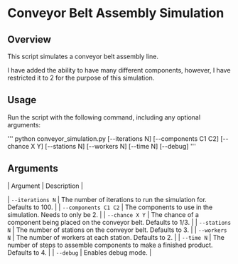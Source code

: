 # Conveyor Belt Assembly Simulation

## Overview

This script simulates a conveyor belt assembly line.

I have added the ability to have many different components, however, I have restricted it to 2 for the purpose of this simulation.

## Usage

Run the script with the following command, including any optional arguments:

'''
python conveyor_simulation.py [--iterations N] [--components C1 C2] [--chance X Y] [--stations N] [--workers N] [--time N] [--debug]
'''

## Arguments

| Argument | Description |

| `--iterations N` | The number of iterations to run the simulation for. Defaults to 100. |
| `--components C1 C2` | The components to use in the simulation. Needs to only be 2. |
| `--chance X Y` | The chance of a component being placed on the conveyor belt. Defaults to 1/3. |
| `--stations N` | The number of stations on the conveyor belt. Defaults to 3. |
| `--workers N` | The number of workers at each station. Defaults to 2. |
| `--time N` | The number of steps to assemble components to make a finished product. Defaults to 4. |
| `--debug` | Enables debug mode. |
